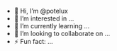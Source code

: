 - 👋 Hi, I’m @potelux
- 👀 I’m interested in ...
- 🌱 I’m currently learning ...
- 💞️ I’m looking to collaborate on ...
- ⚡ Fun fact: ...

<!---
potelux/potelux is a ✨ special ✨ repository because its `README.md` (this file) appears on your GitHub profile.
You can click the Preview link to take a look at your changes.
--->
